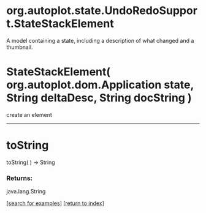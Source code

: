 # org.autoplot.state.UndoRedoSupport.StateStackElement

A model containing a state, including a description of what changed and
 a thumbnail.

# StateStackElement( org.autoplot.dom.Application state, String deltaDesc, String docString )
create an element

***
<a name="toString"></a>
# toString
toString(  ) &rarr; String



### Returns:
java.lang.String


<a href="https://github.com/autoplot/dev/search?q=toString&unscoped_q=toString">[search for examples]</a>
<a href="https://github.com/autoplot/documentation/blob/master/javadoc/index-all.md">[return to index]</a>


